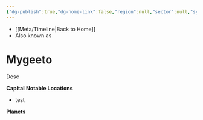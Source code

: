 ```yaml
---
{"dg-publish":true,"dg-home-link":false,"region":null,"sector":null,"system":null,"grid":null,"aliases":[],"tags":["map","starkiller","planet","unfinished"],"permalink":"/navigational/mygeeto/","dgHomeLink":false,"dgPassFrontmatter":true}
---
```


- [[Meta/Timeline\|Back to Home]]
- Also known as 

# Mygeeto
Desc

**Capital**
**Notable Locations**
- test

**Planets**
